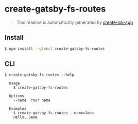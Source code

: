 # create-gatsby-fs-routes

> This readme is automatically generated by [create-ink-app](https://github.com/vadimdemedes/create-ink-app)


## Install

```bash
$ npm install --global create-gatsby-fs-routes
```


## CLI

```
$ create-gatsby-fs-routes --help

  Usage
    $ create-gatsby-fs-routes

  Options
    --name  Your name

  Examples
    $ create-gatsby-fs-routes --name=Jane
    Hello, Jane
```
